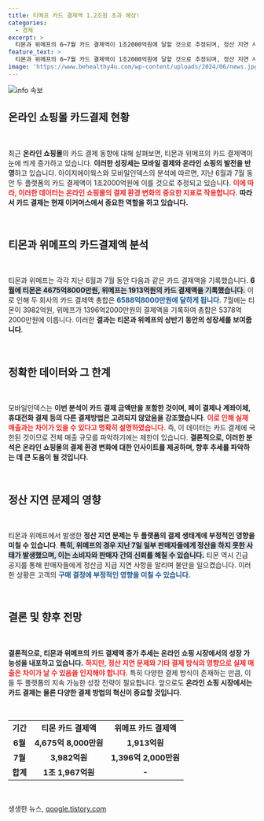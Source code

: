 ```yaml
---
title: 티메프 카드 결제액 1.2조원 초과 예상!
categories:
  - 경제
excerpt: >
  티몬과 위메프의 6~7월 카드 결제액이 1조2000억원에 달할 것으로 추정되며, 정산 지연 사태가 불거졌다. 카드 결제 외에도 다양한 결제 수단이 있어 실제 매출은 더 클 것으로 예상된다.
feature_text: >
  티몬과 위메프의 6~7월 카드 결제액이 1조2000억원에 달할 것으로 추정되며, 정산 지연 사태가 불거졌다. 카드 결제 외에도 다양한 결제 수단이 있어 실제 매출은 더 클 것으로 예상된다.
image: 'https://www.behealthy4u.com/wp-content/uploads/2024/06/news.jpg'
---
```


<p><img src="https://www.behealthy4u.com/wp-content/uploads/2024/06/news.jpg" alt="info 속보" /></p>

<h2 data-ke-size="size26">온라인 쇼핑몰 카드결제 현황</h2>

<p data-ke-size="size16">&nbsp;</p> 

<p>최근 <strong>온라인 쇼핑몰</strong>의 카드 결제 동향에 대해 살펴보면, 티몬과 위메프의 카드 결제액이 눈에 띄게 증가하고 있습니다. <strong>이러한 성장세는 모바일 결제와 온라인 쇼핑의 발전을 반영</strong>하고 있습니다. 아이지에이웍스와 모바일인덱스의 분석에 따르면, 지난 6월과 7월 동안 두 플랫폼의 카드 결제액이 1조2000억원에 이를 것으로 추정되고 있습니다. <b><span style="color: #ee2323;">이에 따라, 이러한 데이터는 온라인 쇼핑몰의 결제 환경 변화의 중요한 지표로 작용합니다.</span></b> <strong>따라서 카드 결제는 현재 이커머스에서 중요한 역할을 하고 있습니다.</strong></p>

<p data-ke-size="size16">&nbsp;</p>

<h2 data-ke-size="size26">티몬과 위메프의 카드결제액 분석</h2>

<p data-ke-size="size16">&nbsp;</p> 

<p>티몬과 위메프는 각각 지난 6월과 7월 동안 다음과 같은 카드 결제액을 기록했습니다. <b><span style="background-color: #21538527;">6월에 티몬은 4675억8000만원, 위메프는 1913억원의 카드 결제액을 기록했습니다.</span></b> 이로 인해 두 회사의 카드 결제액 총합은 <b><span style="color: #1a5490;">6588억8000만원에 달하게 됩니다.</span></b> 7월에는 티몬이 3982억원, 위메프가 1396억2000만원의 결제액을 기록하여 총합은 5378억2000만원에 이릅니다. 이러한 <strong>결과는 티몬과 위메프의 상반기 동안의 성장세를 보여줍니다</strong>.</p>

<p data-ke-size="size16">&nbsp;</p>

<h2 data-ke-size="size26">정확한 데이터와 그 한계</h2>

<p data-ke-size="size16">&nbsp;</p> 

<p>모바일인덱스는 <strong>이번 분석이 카드 결제 금액만을 포함한 것이며, 페이 결제나 계좌이체, 휴대전화 결제 등의 다른 결제방법은 고려되지 않았음을 강조했습니다</strong>. <b><span style="color: #ee2323;">이로 인해 실제 매출과는 차이가 있을 수 있다고 명확히 설명하였습니다.</span></b> 즉, 이 데이터는 카드 결제에 국한된 것이므로 전체 매출 규모를 파악하기에는 제한이 있습니다. <strong>결론적으로, 이러한 분석은 온라인 쇼핑몰의 결제 환경 변화에 대한 인사이트를 제공하며, 향후 추세를 파악하는 데 큰 도움이 될 것입니다.</strong></p>

<p data-ke-size="size16">&nbsp;</p>

<h2 data-ke-size="size26">정산 지연 문제의 영향</h2>

<p data-ke-size="size16">&nbsp;</p> 

<p>티몬과 위메프에서 발생한 <strong>정산 지연 문제는 두 플랫폼의 결제 생태계에 부정적인 영향을 미칠 수 있습니다</strong>. <b><span style="background-color: #21538527;">특히, 위메프의 경우 지난 7일 일부 판매자들에게 정산을 하지 못한 사태가 발생했으며, 이는 소비자와 판매자 간의 신뢰를 해칠 수 있습니다.</span></b> 티몬 역시 긴급 공지를 통해 판매자들에게 정산금 지급 지연 사항을 알리며 불만을 일으켰습니다. 이러한 상황은 고객의 <b><span style="color: #1a5490;">구매 결정에 부정적인 영향을 미칠 수 있습니다.</span></b> </p>

<p data-ke-size="size16">&nbsp;</p>

<h2 data-ke-size="size26">결론 및 향후 전망</h2>

<p data-ke-size="size16">&nbsp;</p> 

<p><strong>결론적으로, 티몬과 위메프의 카드 결제액 증가 추세는 온라인 쇼핑 시장에서의 성장 가능성을 내포하고 있습니다.</strong> <b><span style="color: #ee2323;">하지만, 정산 지연 문제와 기타 결제 방식의 영향으로 실제 매출은 차이가 날 수 있음을 인지해야 합니다.</span></b> 특히 다양한 결제 방식이 존재하는 만큼, 이들 두 플랫폼의 지속 가능한 성장 전략이 필요합니다. 앞으로도 <strong>온라인 쇼핑 시장에서는 카드 결제는 물론 다양한 결제 방법의 혁신이 중요할 것입니다</strong>. </p>

<p data-ke-size="size16">&nbsp;</p>

<table>
<tr>
<td style="text-align: center; height: 17px;"><b>기간</b></td>
<td style="text-align: center; height: 17px;"><b>티몬 카드 결제액</b></td>
<td style="text-align: center; height: 17px;"><b>위메프 카드 결제액</b></td>
</tr>
<tr>
<td style="text-align: center; height: 17px;"><b>6월</b></td>
<td style="text-align: center; height: 17px;"><b>4,675억 8,000만원</b></td>
<td style="text-align: center; height: 17px;"><b>1,913억원</b></td>
</tr>
<tr>
<td style="text-align: center; height: 17px;"><b>7월</b></td>
<td style="text-align: center; height: 17px;"><b>3,982억원</b></td>
<td style="text-align: center; height: 17px;"><b>1,396억 2,000만원</b></td>
</tr>
<tr>
<td style="text-align: center; height: 17px;"><b>합계</b></td>
<td style="text-align: center; height: 17px;"><b>1조 1,967억원</b></td>
<td style="text-align: center; height: 17px;"><b>-</b></td>
</tr>
</table>

<p data-ke-size="size16">&nbsp;</p>
생생한 뉴스, <a href="https://qoogle.tistory.com" rel="dofollow">qoogle.tistory.com</a>


